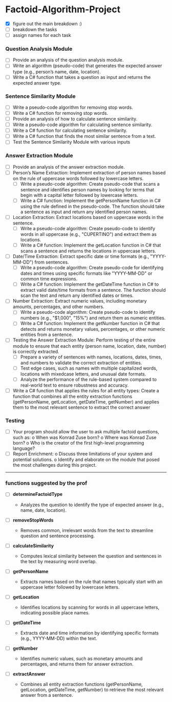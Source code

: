# Factoid-Algorithm-Project

- [x] figure out the main breakdown :)
- [ ] breakdown the tasks
- [ ] assign names for each task

### Question Analysis Module

- [ ] Provide an analysis of the question analysis module.
- [ ] Write an algorithm (pseudo-code) that generates the expected answer type (e.g., person’s name, date, location).
- [ ] Write a C# function that takes a question as input and returns the expected answer type.

### Sentence Similarity Module

- [ ] Write a pseudo-code algorithm for removing stop words.
- [ ] Write a C# function for removing stop words.
- [ ] Provide an analysis of how to calculate sentence similarity.
- [ ] Write a pseudo-code algorithm for calculating sentence similarity.
- [ ] Write a C# function for calculating sentence similarity.
- [ ] Write a C# function that finds the most similar sentence from a text.
- [ ] Test the Sentence Similarity Module with various inputs

### Answer Extraction Module

- [ ] Provide an analysis of the answer extraction module.
- [ ] Person’s Name Extraction: Implement extraction of person names based on the rule of uppercase words followed by lowercase letters.
  - [ ] Write a pseudo-code algorithm: Create pseudo-code that scans a sentence and identifies person names by looking for terms that begin with a capital letter followed by lowercase letters.
  - [ ] Write a C# function: Implement the getPersonName function in C# using the rule defined in the pseudo-code. The function should take a sentence as input and return any identified person names.
- [ ] Location Extraction: Extract locations based on uppercase words in the sentence.
  - [ ] Write a pseudo-code algorithm: Create pseudo-code to identify words in all uppercase (e.g., "CUPERTINO") and extract them as locations.
  - [ ] Write a C# function: Implement the getLocation function in C# that scans a sentence and returns the locations in uppercase letters.
- [ ] Date/Time Extraction: Extract specific date or time formats (e.g., "YYYY-MM-DD") from sentences.
  - [ ] Write a pseudo-code algorithm: Create pseudo-code for identifying dates and times using specific formats like "YYYY-MM-DD" or common time expressions.
  - [ ] Write a C# function: Implement the getDateTime function in C# to extract valid date/time formats from a sentence. The function should scan the text and return any identified dates or times.
- [ ] Number Extraction: Extract numeric values, including monetary amounts, percentages, and other numbers.
  - [ ] Write a pseudo-code algorithm: Create pseudo-code to identify numbers (e.g., "$1,000", "15%") and return them as numeric entities.
  - [ ] Write a C# function: Implement the getNumber function in C# that detects and returns monetary values, percentages, or other numeric entities from a sentence.
- [ ] Testing the Answer Extraction Module: Perform testing of the entire module to ensure that each entity (person name, location, date, number) is correctly extracted.
  - [ ] Prepare a variety of sentences with names, locations, dates, times, and numbers to validate the correct extraction of entities.
  - [ ] Test edge cases, such as names with multiple capitalized words, locations with mixedcase letters, and unusual date formats.
  - [ ] Analyze the performance of the rule-based system compared to real-world text to ensure robustness and accuracy.
- [ ] Write a C# function that applies the rules for all entity types: Create a function that combines all the entity extraction functions (getPersonName, getLocation, getDateTime, getNumber) and applies them to the most relevant sentence to extract the correct answer

### Testing

- [ ] Your program should allow the user to ask multiple factoid questions, such as:
      o When was Konrad Zuse born?
      o Where was Konrad Zuse born?
      o Who is the creator of the first high-level programming language?
- [ ] Report Enrichment:
      o Discuss three limitations of your system and potential solutions.
      o Identify and elaborate on the module that posed the most challenges during this project.

---

### functions suggested by the prof

- [ ] **determineFactoidType**

  - Analyzes the question to identify the type of expected answer (e.g., name, date, location).

- [ ] **removeStopWords**

  - Removes common, irrelevant words from the text to streamline question and sentence processing.

- [ ] **calculateSimilarity**

  - Computes lexical similarity between the question and sentences in the text by measuring word overlap.

- [ ] **getPersonName**

  - Extracts names based on the rule that names typically start with an uppercase letter followed by lowercase letters.

- [ ] **getLocation**

  - Identifies locations by scanning for words in all uppercase letters, indicating possible place names.

- [ ] **getDateTime**

  - Extracts date and time information by identifying specific formats (e.g., YYYY-MM-DD) within the text.

- [ ] **getNumber**

  - Identifies numeric values, such as monetary amounts and percentages, and returns them for answer extraction.

- [ ] **extractAnswer**
  - Combines all entity extraction functions (getPersonName, getLocation, getDateTime, getNumber) to retrieve the most relevant answer from a sentence.
